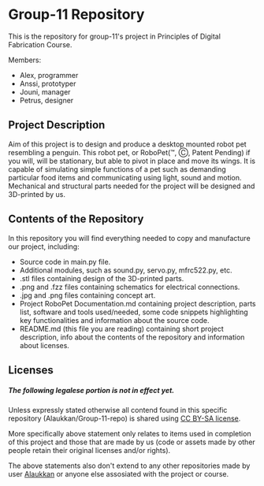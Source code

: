 # Group-11 Repository

This is the repository for group-11's project in Principles of Digital Fabrication Course.

Members:
* Alex, programmer
* Anssi, prototyper
* Jouni, manager
* Petrus, designer

## Project Description

Aim of this project is to design and produce a desktop mounted robot pet resembling a penguin.
This robot pet, or RoboPet(™, Ⓒ, Patent Pending) if you will, will be stationary, but able to pivot in place and move its wings.
It is capable of simulating simple functions of a pet such as demanding particular food items and communicating using light, sound and motion.
Mechanical and structural parts needed for the project will be designed and 3D-printed by us.

## Contents of the Repository

In this repository you will find everything needed to copy and manufacture our project, including:

* Source code in main.py file.
* Additional modules, such as sound.py, servo.py, mfrc522.py, etc.
* .stl files containing design of the 3D-printed parts.
* .png and .fzz files containing schematics for electrical connections.
* .jpg and .png files containing concept art.
* Project RoboPet Documentation.md containing project description, parts list,
  software and tools used/needed, some code snippets highlighting key functionalities and information about the source code.
* README.md (this file you are reading) containing short project description,
  info about the contents of the repository and information about licenses.

## Licenses

##### The following legalese portion is not in effect yet.

Unless expressly stated otherwise all contend found in this specific repository (Alaukkan/Group-11-repo) is shared using [CC BY-SA license](https://creativecommons.org/share-your-work/cclicenses/).

More specifically above statement only relates to items used in completion of this project and those that are made by us (code or assets made by other people retain their original licenses and/or rights).

The above statements also don't extend to any other repositories made by user [Alaukkan](https://github.com/Alaukkan) or anyone else assosiated with the project or course.
